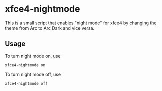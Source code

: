 
# xfce4-nightmode

This is a small script that enables "night mode" for xfce4 by changing the theme from Arc to Arc Dark and vice versa.

## Usage
	
To turn night mode on, use

    xfce4-nightmode on 
To turn night mode off, use

    xfce4-nightmode off